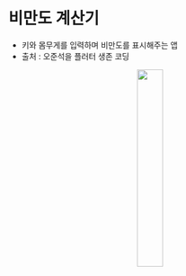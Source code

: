 # 비만도 계산기

- 키와 몸무게를 입력하며 비만도를 표시해주는 앱
- 출처 : 오준석을 플러터 생존 코딩

<p align="center"><img src="https://user-images.githubusercontent.com/57162812/177162191-46fc0357-ca82-44ff-867a-6a221a209314.mov" width="30%"></p>

